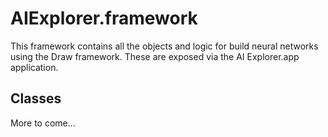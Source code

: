 # AIExplorer.framework

This framework contains all the objects and logic for build neural networks using the Draw framework. These are exposed via the AI Explorer.app application.

## Classes

More to come...
